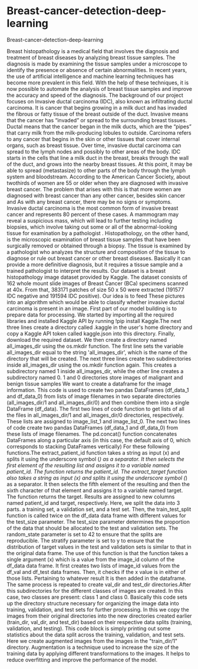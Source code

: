 # Breast-cancer-detection-deep-learning
Breast-cancer-detection-deep-learning

Breast histopathology is a medical field that involves the diagnosis and treatment of breast diseases
by analyzing breast tissue samples. The diagnosis is made by examining the tissue samples under a
microscope to identify the presence or absence of certain abnormalities.
In recent years, the use of artificial intelligence and machine learning techniques has become more
prevalent in this field. With the help of these techniques, it is now possible to automate the analysis
of breast tissue samples and improve the accuracy and speed of the diagnosis. The background of
our project focuses on Invasive ductal carcinoma (IDC), also known as infiltrating ductal carcinoma. It
is cancer that begins growing in a milk duct and has invaded the fibrous or fatty tissue of the breast
outside of the duct. Invasive means that the cancer has “invaded” or spread to the surrounding
breast tissues. Ductal means that the cancer began in the milk ducts, which are the “pipes” that
carry milk from the milk-producing lobules to outside. Carcinoma refers to any cancer that begins in
the skin or other tissues that cover internal organs, such as breast tissue. Over time, invasive ductal
carcinoma can spread to the lymph nodes and possibly to other areas of the body. IDC starts in the
cells that line a milk duct in the breast, breaks through the wall of the duct, and grows into the
nearby breast tissues. At this point, it may be able to spread (metastasize) to other parts of the body
through the lymph system and bloodstream. According to the American Cancer Society, about twothirds of women are 55 or older when they are diagnosed with invasive breast cancer.
The problem that arises with this is that more women are diagnosed with breast cancer than any
other cancer, besides skin cancer and As with any breast cancer, there may be no signs or
symptoms. Invasive ductal carcinoma is the most common form of invasive breast cancer and
represents 80 percent of these cases.
A mammogram may reveal a suspicious mass, which will lead to further testing including biopsies,
which involve taking out some or all of the abnormal-looking tissue for examination by a pathologist
. Histopathology, on the other hand, is the microscopic examination of breast tissue samples that
have been surgically removed or obtained through a biopsy. The tissue is examined by a pathologist
who analyzes the structure and composition of the tissue to diagnose or rule out breast cancer or
other breast diseases. Basically it can provide a more definitive diagnosis, but it requires a tissue
sample and a trained pathologist to interpret the results.
Our dataset is a breast histopathology image dataset provided by Kaggle.
The dataset consists of 162 whole mount slide images of Breast Cancer (BCa) specimens scanned at
40x.
From that, 383171 patches of size 50 x 50 were extracted (191577 IDC negative and 191594 IDC
positive).
Our idea is to feed These pictures into an algorithm which would be able to classify whether invasive
ductal carcinoma is present in an image.
First part of our model building is to prepare data for processing.
We started by importing all the required libraries and installed Kaggle API by running !pip install
Kaggle.The next three lines create a directory called .kaggle in the user's home directory and copy a
Kaggle API token called kaggle.json into this directory. Finally, download the required dataset.
We then create a directory named all_images_dir using the os.mkdir function. The first line sets the
variable all_images_dir equal to the string 'all_images_dir', which is the name of the directory that
will be created. The next three lines create two subdirectories inside all_images_dir using the
os.mkdir function again. This creates a subdirectory named 1 inside all_images_dir, while the other
line creates a subdirectory named 0. 1 and 0 directories store images of malignant and benign tissue
samples
We want to create a dataframe for the image information. This code is used to create two pandas
DataFrames (df_data_1 and df_data_0) from lists of image filenames in two separate directories
(all_images_dir/1 and all_images_dir/0) and then combine them into a single DataFrame (df_data).
The first two lines of code function to get lists of all the files in all_images_dir/1 and
all_images_dir/0 directories, respectively. These lists are assigned to image_list_1 and image_list_0.
The next two lines of code create two pandas DataFrames (df_data_1 and df_data_0) from these
lists of image filenames. The pd.concat() function concatenates DataFrames along a particular axis
(in this case, the default axis of 0, which corresponds to stacking DataFrames vertically)
For these following functions.The extract_patient_id function takes a string as input (x) and splits it
using the underscore symbol (_) as a separator. It then selects the first element of the resulting list
and assigns it to a variable named patient_id. The function returns the patient_id. The extract_target
function also takes a string as input (x) and splits it using the underscore symbol (_) as a separator. It
then selects the fifth element of the resulting and then the sixth character of that element and
assigns it to a variable named target. The function returns the target. Results are assigned to new
columns named patient_id and target, respectively.
Here, we split the data into 3 parts. a training set, a validation set, and a test set. Then, the
train_test_split function is called twice on the df_data data frame with different values for the
test_size parameter. The test_size parameter determines the proportion of the data that should be
allocated to the test and validation sets. The random_state parameter is set to 42 to ensure that the
splits are reproducible. The stratify parameter is set to y to ensure that the distribution of target
values in the test and validation sets is similar to that in the original data frame.
The use of this function is that the function takes a single argument (x) which is a value from the
image_id column of the df_data data frame. It first creates two lists of image_id values from the
df_val and df_test data frames. Then, it checks if the x value is in either of those lists. Pertaining to
whatever result It is then added in the dataframe. The same process is repeated to create val_dir
and test_dir directories.After this subdirectories for the different classes of images are created. In
this case, two classes are present: class 1 and class 0. Basically this code sets up the directory
structure necessary for organizing the image data into training, validation, and test sets for further
processing.
In this we copy the images from their original directories into the new directories created earlier
(train_dir, val_dir, and test_dir) based on their respective data splits (training, validation, and
testing).
This code block is simply printing out some statistics about the data split across the training,
validation, and test sets.
Here we create augmented images from the images in the "train_dir/1" directory. Augmentation is a
technique used to increase the size of the training data by applying different transformations to the
images. It helps to reduce overfitting and improve the performance of the model.
